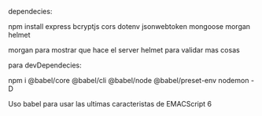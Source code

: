 dependecies:

npm install express bcryptjs cors dotenv jsonwebtoken mongoose morgan helmet

morgan para mostrar que hace el server
helmet para validar mas cosas

para devDependecies:

npm i @babel/core @babel/cli @babel/node @babel/preset-env nodemon -D

Uso babel para usar las ultimas caracteristas de EMACScript 6
